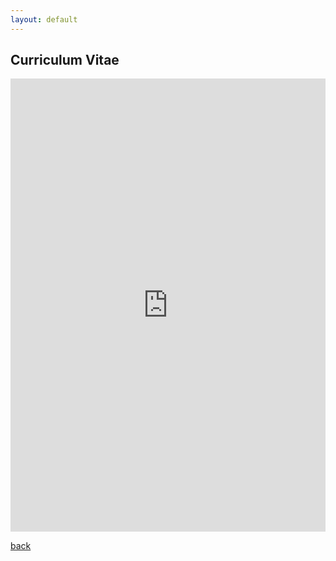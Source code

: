 ```yaml
---
layout: default
---
```


## Curriculum Vitae

<embed src="https://jlewis331.github.io/jlewis.github.io/cv.pdf" width="100%" height="725px"/>

[back](./)
